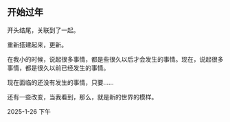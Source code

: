 ## 开始过年
开头结尾，关联到了一起。

重新搭建起来，更新。

在我小的时候，说起很多事情，都是些很久以后才会发生的事情。现在，说起很多事情，都是很久以前已经发生的事情。

现在面临的还没有发生的事情，只要……

还有一些改变，当我看到，那么，就是新的世界的模样。

2025-1-26 下午
